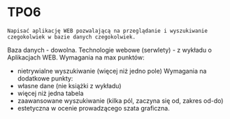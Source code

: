 # TPO6

    Napisać aplikację WEB pozwalającą na przeglądanie i wyszukiwanie czegokolwiek w bazie danych czegokolwiek. 
Baza danych -   dowolna.
Technologie webowe (serwlety) - z wykładu o Aplikacjach WEB.
Wymagania na max punktów: 
- nietrywialne wyszukiwanie (więcej niż jedno pole)
Wymagania na dodatkowe punkty: 
- własne dane (nie książki z wykładu) 
- więcej niż jedna tabela 
- zaawansowane wyszukiwanie (kilka pól, zaczyna się od, zakres od-do) 
- estetyczna w ocenie prowadzącego szata graficzna. 
